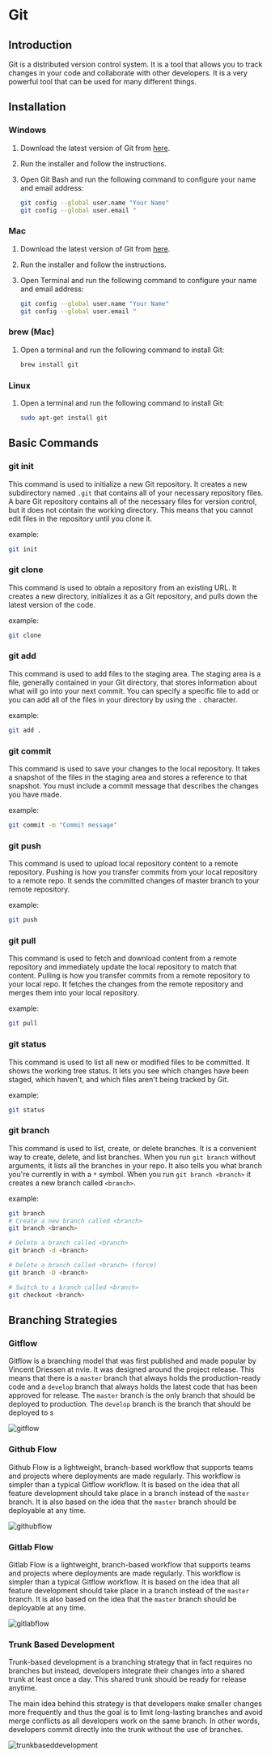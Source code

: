 # Git 

## Introduction

Git is a distributed version control system. It is a tool that allows you to track changes in your code and collaborate with other developers. It is a very powerful tool that can be used for many different things.

## Installation

### Windows

1. Download the latest version of Git from [here](https://git-scm.com/download/win).
2. Run the installer and follow the instructions.
3. Open Git Bash and run the following command to configure your name and email address:
    
    ```bash
    git config --global user.name "Your Name"
    git config --global user.email "
    ```

### Mac

1. Download the latest version of Git from [here](https://git-scm.com/download/mac).
2. Run the installer and follow the instructions.
3. Open Terminal and run the following command to configure your name and email address:
    
    ```bash
    git config --global user.name "Your Name"
    git config --global user.email "
    ```

### brew (Mac)

1. Open a terminal and run the following command to install Git:
    
    ```bash
    brew install git
    ```

### Linux

1. Open a terminal and run the following command to install Git:
    
    ```bash
    sudo apt-get install git
    ```

## Basic Commands

### git init

This command is used to initialize a new Git repository. It creates a new subdirectory named `.git` that contains all of your necessary repository files. A bare Git repository contains all of the necessary files for version control, but it does not contain the working directory. This means that you cannot edit files in the repository until you clone it.

example:

```bash
git init
```

### git clone

This command is used to obtain a repository from an existing URL. It creates a new directory, initializes it as a Git repository, and pulls down the latest version of the code.

example:

```bash
git clone
```

### git add

This command is used to add files to the staging area. The staging area is a file, generally contained in your Git directory, that stores information about what will go into your next commit. You can specify a specific file to add or you can add all of the files in your directory by using the `.` character.

example:

```bash
git add .
```

### git commit

This command is used to save your changes to the local repository. It takes a snapshot of the files in the staging area and stores a reference to that snapshot. You must include a commit message that describes the changes you have made.

example:

```bash
git commit -m "Commit message"
```

### git push

This command is used to upload local repository content to a remote repository. Pushing is how you transfer commits from your local repository to a remote repo. It sends the committed changes of master branch to your remote repository.

example:

```bash
git push
```

### git pull

This command is used to fetch and download content from a remote repository and immediately update the local repository to match that content. Pulling is how you transfer commits from a remote repository to your local repo. It fetches the changes from the remote repository and merges them into your local repository.

example:

```bash
git pull
```

### git status

This command is used to list all new or modified files to be committed. It shows the working tree status. It lets you see which changes have been staged, which haven't, and which files aren't being tracked by Git.

example:

```bash
git status
```

### git branch

This command is used to list, create, or delete branches. It is a convenient way to create, delete, and list branches. When you run `git branch` without arguments, it lists all the branches in your repo. It also tells you what branch you're currently in with a `*` symbol. When you run `git branch <branch>` it creates a new branch called `<branch>`.

example:

```bash
git branch
# Create a new branch called <branch>
git branch <branch>

# Delete a branch called <branch>
git branch -d <branch>

# Delete a branch called <branch> (force)
git branch -D <branch>

# Switch to a branch called <branch>
git checkout <branch>
```

## Branching Strategies

### Gitflow

Gitflow is a branching model that was first published and made popular by Vincent Driessen at nvie. It was designed around the project release. This means that there is a `master` branch that always holds the production-ready code and a `develop` branch that always holds the latest code that has been approved for release. The `master` branch is the only branch that should be deployed to production. The `develop` branch is the branch that should be deployed to s

![gitflow](./assets/gitflow-hotfix-branch-diagram.jpg)

### Github Flow

Github Flow is a lightweight, branch-based workflow that supports teams and projects where deployments are made regularly. This workflow is simpler than a typical Gitflow workflow. It is based on the idea that all feature development should take place in a branch instead of the `master` branch. It is also based on the idea that the `master` branch should be deployable at any time.

![githubflow](./assets/github-flow-branching-model.jpeg)

### Gitlab Flow

Gitlab Flow is a lightweight, branch-based workflow that supports teams and projects where deployments are made regularly. This workflow is simpler than a typical Gitflow workflow. It is based on the idea that all feature development should take place in a branch instead of the `master` branch. It is also based on the idea that the `master` branch should be deployable at any time.

![gitlabflow](./assets/gitlab_flow_environment_branches.png)

### Trunk Based Development

Trunk-based development is a branching strategy that in fact requires no branches but instead, developers integrate their changes into a shared trunk at least once a day. This shared trunk should be ready for release anytime.

The main idea behind this strategy is that developers make smaller changes more frequently and thus the goal is to limit long-lasting branches and avoid merge conflicts as all developers work on the same branch. In other words, developers commit directly into the trunk without the use of branches.


![trunkbaseddevelopment](./assets/trunk-based-development-branching-strategy.png)

